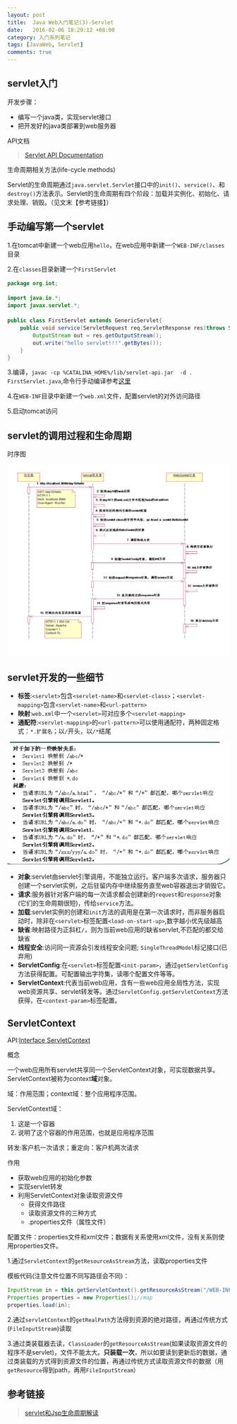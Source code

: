 ```yaml
---
layout: post
title:  Java Web入门笔记(3)-Servlet
date:   2016-02-06 18:29:12 +08:00
category: 入门系列笔记
tags: [JavaWeb, Servlet]
comments: true
---
```


## servlet入门

开发步骤：

- 编写一个java类，实现servlet接口
- 把开发好的java类部署到web服务器

<!-- more -->

API文档

> [Servlet API Documentation](https://tomcat.apache.org/tomcat-8.0-doc/servletapi/index.html)


生命周期相关方法(life-cycle methods)

Servlet的生命周期通过`java.servlet.Servlet`接口中的`init()`、`service()`、和`destroy()`方法表示。Servlet的生命周期有四个阶段：加载并实例化、初始化、请求处理、销毁。（见文末【参考链接】）





## 手动编写第一个servlet
1.在tomcat中新建一个web应用`hello`，在web应用中新建一个`WEB-INF/classes`目录

2.在`classes`目录新建一个`FirstServlet`

```java
package org.iot;

import java.io.*;
import javax.servlet.*;

public class FirstServlet extends GenericServlet{
	public void service(ServletRequest req,ServletResponse res)throws ServletException,java.io.IOException{
		OutputStream out = res.getOutputStream();
		out.write("hello servlet!!!".getBytes());
	}
}
```

3.编译，`javac -cp %CATALINA_HOME%/lib/servlet-api.jar  -d . FirstServlet.java`,命令行手动编译参考[这里](http://www.iitshare.com/under-the-cmd-compile-the-java.html)

4.在`WEB-INF`目录中新建一个`web.xml`文件，配置servlet的对外访问路径

5.启动tomcat访问

## servlet的调用过程和生命周期

时序图

![servlet的调用过程和生命周期](/img/blog/javaweb_servlet-lifecycle.png)


## servlet开发的一些细节

- **标签**:`<servlet>`包含`<servlet-name>`和`<servlet-class>`；`<servlet-mapping>`包含`<servlet-name>`和`<url-pattern>`
- **映射**:`web.xml`中一个`<servlet>`可对应多个`<servlet-mapping>`
- **通配符**:`<servlet-mapping>`的`<url-pattern>`可以使用通配符，两种固定格式：`*.扩展名`；以`/`开头，以`/*`结尾


![javaweb_servlet-url匹配.png](/img/blog/javaweb_servlet-url%E5%8C%B9%E9%85%8D.png)

- **对象**:servlet由servlet引擎调用，不能独立运行。客户端多次请求，服务器只创建一个servlet实例，之后驻留内存中继续服务直至web容器退出才销毁它。
- **请求**:服务器针对客户端的每一次请求都会创建新的`request`和`response`对象(它们的生命周期很短)，传给`service`方法。
- **加载**:servlet实例的创建和`init`方法的调用是在第一次请求时，而非服务器启动时，除非在`<servlet>`标签配置`<load-on-start-up>`,数字越小优先级越高
- **缺省**:映射路径为正斜杠`/`，则为当前web应用的缺省servlet,不匹配的都交给缺省
- **线程安全**:访问同一资源会引发线程安全问题; `SingleThreadModel`标记接口(已弃用)
- **ServletConfig**:在`<servlet>`标签配置`<init-param>`，通过`getServletConfig`方法获得配置。可配置输出字符集，读哪个配置文件等等。
- **ServletContext**:代表当前web应用，含有一些web应用全局性方法，实现web资源共享、servlet转发等。通过`ServletConfig.getServletContext`方法获得，在`<context-param>`标签配置。



## ServletContext

API:[Interface ServletContext](https://tomcat.apache.org/tomcat-8.0-doc/servletapi/index.html?javax/servlet/ServletContext.html)

概念

一个web应用所有servlet共享同一个ServletContext对象，可实现数据共享。ServletContext被称为context**域**对象。

域：作用范围；context域：整个应用程序范围。

ServletContext域：
1. 这是一个容器
2. 说明了这个容器的作用范围，也就是应用程序范围

转发:客户机一次请求；重定向：客户机两次请求

作用

- 获取web应用的初始化参数
- 实现servlet转发
- 利用ServletContext对象读取资源文件
    - 获得文件路径
    - 读取资源文件的三种方式
    - .properties文件（属性文件）


配置文件：properties文件和xml文件；数据有关系使用xml文件，没有关系则使用properties文件。

1.通过`ServletContext`的`getResourceAsStream`方法，读取properties文件

模板代码(注意文件位置不同写路径会不同)：

```java
InputStream in = this.getServletContext().getResourceAsStream("/WEB-INF/classes/org/iot/servlet/db.properties");
Properties properties = new Properties();//map
properties.load(in);
```

2.通过`servletContext`的`getRealPath`方法得到资源的绝对路径，再通过传统方式(`FileInputStream`)读取

3.通过类装载器去读，`ClassLoader`的`getResourceAsStream`(如果读取资源文件的程序不是servlet)，文件不能太大。**只装载一次**，所以如要读到更新后的数据，通过类装载的方式得到资源文件的位置，再通过传统方式读取资源文件的数据（用`getResource`得到path，再用`FileInputStream`）


## 参考链接

> [servlet和Jsp生命周期解读](http://blog.csdn.net/evankaka/article/details/46673051)
